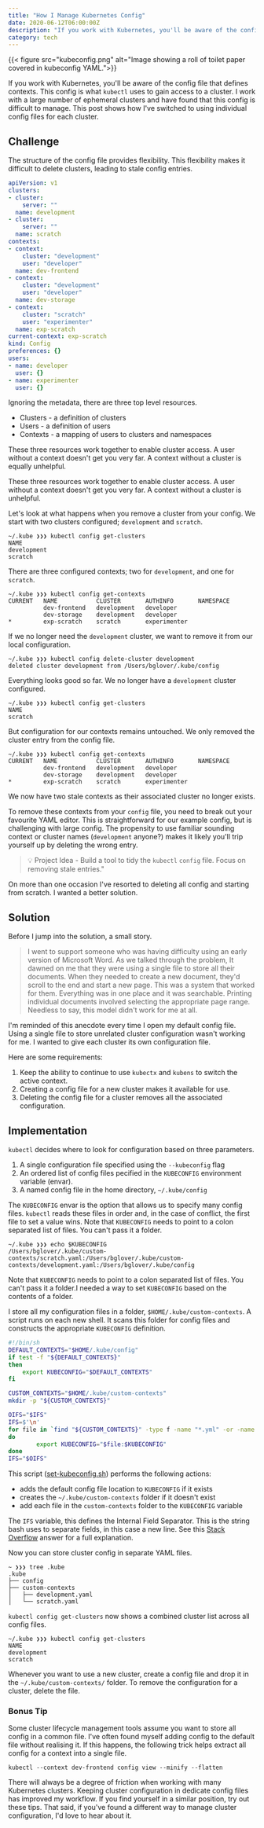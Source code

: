 ```yaml
---
title: "How I Manage Kubernetes Config"
date: 2020-06-12T06:00:00Z
description: "If you work with Kubernetes, you'll be aware of the config file that defines contexts. This config is what `kubectl` uses to gain access to a cluster. I work with a large number of ephemeral clusters and have found that this config is difficult to manage. This post shows how I've switched to using individual config files for each cluster."
category: tech
---
```


{{< figure src="kubeconfig.png" alt="Image showing a roll of toilet paper covered in kubeconfig YAML.">}}

If you work with Kubernetes, you'll be aware of the config file that defines contexts. This config is what `kubectl` uses to gain access to a cluster. I work with a large number of ephemeral clusters and have found that this config is difficult to manage. This post shows how I've switched to using individual config files for each cluster.

## Challenge

The structure of the config file provides flexibility. This flexibility makes it difficult to delete clusters, leading to stale config entries.

```yaml
apiVersion: v1
clusters:
- cluster:
    server: ""
  name: development
- cluster:
    server: ""
  name: scratch
contexts:
- context:
    cluster: "development"
    user: "developer"
  name: dev-frontend
- context:
    cluster: "development"
    user: "developer"
  name: dev-storage
- context:
    cluster: "scratch"
    user: "experimenter"
  name: exp-scratch
current-context: exp-scratch
kind: Config
preferences: {}
users:
- name: developer
  user: {}
- name: experimenter
  user: {}
```

Ignoring the metadata, there are three top level resources.

* Clusters - a definition of clusters
* Users - a definition of users
* Contexts - a mapping of users to clusters and namespaces

These three resources work together to enable cluster access. A user without a context doesn't get you very far. A context without a cluster  is equally unhelpful.

These three resources work together to enable cluster access. A user without a context doesn't get you very far. A context without a cluster is unhelpful.

Let's look at what happens when you remove a cluster from your config. We start with two clusters configured; `development` and `scratch`.

```plain
~/.kube ❯❯❯ kubectl config get-clusters
NAME
development
scratch
```

There are three configured contexts; two for `development`, and one for `scratch`.

```plain
~/.kube ❯❯❯ kubectl config get-contexts
CURRENT   NAME           CLUSTER       AUTHINFO       NAMESPACE
          dev-frontend   development   developer
          dev-storage    development   developer
*         exp-scratch    scratch       experimenter
```

If we no longer need the `development` cluster, we want to remove it from our local configuration.

```plain
~/.kube ❯❯❯ kubectl config delete-cluster development
deleted cluster development from /Users/bglover/.kube/config
```

Everything looks good so far. We no longer have a `development` cluster configured.

```plain
~/.kube ❯❯❯ kubectl config get-clusters
NAME
scratch
```

But configuration for our contexts remains untouched. We only removed the cluster entry from the config file.

```plain
~/.kube ❯❯❯ kubectl config get-contexts
CURRENT   NAME           CLUSTER       AUTHINFO       NAMESPACE
          dev-frontend   development   developer
          dev-storage    development   developer
*         exp-scratch    scratch       experimenter
```

We now have two stale contexts as their associated cluster no longer exists.


To remove these contexts from your `config` file, you need to break out your favourite YAML editor. This is straightforward for our example config, but is challenging with large config. The propensity to use familiar sounding context or cluster names (`development` anyone?) makes it likely you'll trip yourself up by deleting the wrong entry.

> 💡 Project Idea - Build a tool to tidy the `kubectl` `config` file. Focus on removing stale entries."

On more than one occasion I've resorted to deleting all config and starting from scratch. I wanted a better solution.

## Solution


Before I jump into the solution, a small story.

> I went to support someone who was having difficulty using an early version of Microsoft Word. As we talked through the problem, It dawned on me that they were using a single file to store all their documents. When they needed to create a new document, they'd scroll to the end and start a new page. This was a system that worked for them. Everything was in one place and it was searchable. Printing individual documents involved selecting the appropriate page range. Needless to say, this model didn't work for me at all.

I'm reminded of this anecdote every time I open my default config file. Using a single file to store unrelated cluster configuration wasn't working for me. I wanted to give each cluster its own configuration file.

Here are some requirements:

1. Keep the ability to continue to use `kubectx` and `kubens` to switch the active context.
2. Creating a config file for a new cluster makes it available for use.
3. Deleting the config file for a cluster removes all the associated configuration.

## Implementation

`kubectl` decides where to look for configuration based on three parameters.

1. A single configuration file specified using the `--kubeconfig` flag
2. An ordered list of config files pecified in the `KUBECONFIG` environment variable (envar).
3. A named config file in the home directory, `~/.kube/config`

The `KUBECONFIG` envar is the option that allows us to specify many config files. `kubectl` reads these files in order and, in the case of conflict, the first file to set a value wins. Note that `KUBECONFIG` needs to point to a colon separated list of files. You can't pass it a folder.

```plain
~/.kube ❯❯❯ echo $KUBECONFIG
/Users/bglover/.kube/custom-contexts/scratch.yaml:/Users/bglover/.kube/custom-contexts/development.yaml:/Users/bglover/.kube/config
```


Note that `KUBECONFIG` needs to point to a colon separated list of files. You can't pass it a folder.I needed a way to set `KUBECONFIG` based on the contents of a folder.

I store all my configuration files in a folder, `$HOME/.kube/custom-contexts`. A script runs on each new shell. It scans this folder for config files and constructs the appropriate `KUBECONFIG` definition.

```bash
#!/bin/sh
DEFAULT_CONTEXTS="$HOME/.kube/config"
if test -f "${DEFAULT_CONTEXTS}"
then
    export KUBECONFIG="$DEFAULT_CONTEXTS"
fi

CUSTOM_CONTEXTS="$HOME/.kube/custom-contexts"
mkdir -p "${CUSTOM_CONTEXTS}"

OIFS="$IFS"
IFS=$'\n'
for file in `find "${CUSTOM_CONTEXTS}" -type f -name "*.yml" -or -name "*.yaml"`
do
        export KUBECONFIG="$file:$KUBECONFIG"
done
IFS="$OIFS"
```

This script ([set-kubeconfig.sh](https://gist.github.com/billglover/b1b47a458673ceebd0e1d95bcb33ad11)) performs the following actions:

* adds the default config file location to `KUBECONFIG` if it exists
* creates the `~/.kube/custom-contexts` folder if it doesn't exist
* add each file in the `custom-contexts` folder to the `KUBECONFIG` variable

The `IFS` variable, this defines the Internal Field Separator. This is the string bash uses to separate fields, in this case a new line. See this [Stack Overflow](https://unix.stackexchange.com/a/184867) answer for a full explanation.

Now you can store cluster config in separate YAML files.

```plain
~ ❯❯❯ tree .kube
.kube
├── config
├── custom-contexts
│   ├── development.yaml
│   └── scratch.yaml
```

`kubectl config get-clusters` now shows a combined cluster list across all config files.

```plain
~/.kube ❯❯❯ kubectl config get-clusters
NAME
development
scratch
```

Whenever you want to use a new cluster, create a config file and drop it in the `~/.kube/custom-contexts/` folder. To remove the configuration for a cluster, delete the file.

### Bonus Tip

Some cluster lifecycle management tools assume you want to store all config in a common file. I've often found myself adding config to the default file without realising it. If this happens, the following trick helps extract all config for a context into a single file.

```plain
kubectl --context dev-frontend config view --minify --flatten
```

There will always be a degree of friction when working with many Kubernetes clusters. Keeping cluster configuration in dedicate config files has improved my workflow. If you find yourself in a similar position, try out these tips. That said, if you've found a different way to manage cluster configuration, I'd love to hear about it.